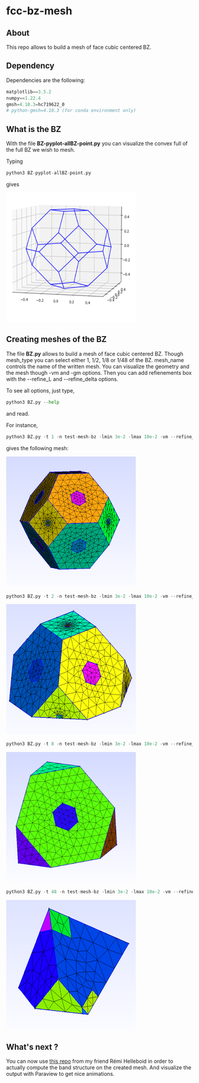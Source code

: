 # fcc-bz-mesh


## About

This repo allows to build a mesh of face cubic centered BZ.


## Dependency
Dependencies are the following:
```python
matplotlib==3.5.2
numpy==1.22.4
gmsh=4.10.3=hc719622_0
# python-gmsh=4.10.3 (for conda environment only)
```


## What is the BZ

With the file __BZ-pyplot-allBZ-point.py__ you can visualize the convex full of the full BZ we wish to mesh.

Typing
```python
python3 BZ-pyplot-allBZ-point.py
```
gives

<img src="rsc/convexhull.png" width="350" height="350">


## Creating meshes of the BZ

The file __BZ.py__ allows to build a mesh of face cubic centered BZ. Though mesh_type you can
select either 1, 1/2, 1/8 or 1/48 of the BZ. mesh_name controls the name of
the written mesh. You can visualize the geometry and the mesh though -vm
and -gm options. Then you can add refienements box with the --refine_L and
--refine_delta options.

To see all options, just type,
```python
python3 BZ.py --help
```
and read.


For instance,
```python
python3 BZ.py -t 1 -n test-mesh-bz -lmin 3e-2 -lmax 10e-2 -vm --refine_delta 0.1 0.125 0.1 --refine_L 0.1 0.125 0.3
```
gives the following mesh:

<img src="rsc/refineLdelta_ex.png" width="350" height="350">

```python
python3 BZ.py -t 2 -n test-mesh-bz -lmin 3e-2 -lmax 10e-2 -vm --refine_delta 0.1 0.125 0.1 --refine_L 0.1 0.125 0.3
```

<img src="rsc/2_refineLdelta_ex.png" width="350" height="350">



```python
python3 BZ.py -t 8 -n test-mesh-bz -lmin 3e-2 -lmax 10e-2 -vm --refine_L 0.1 0.125 0.3
```

<img src="rsc/8_refineLdelta_ex.png" width="350" height="350">


```python
python3 BZ.py -t 48 -n test-mesh-bz -lmin 3e-2 -lmax 10e-2 -vm --refine_delta 0.1 0.125 0.1 --refine_L 0.1 0.125 0.3
```

<img src="rsc/48_refineLdelta_ex.png" width="350" height="350">




## What's next ?

You can now use [this repo](https://github.com/RemiHelleboid/EmpiricalPseudopotential) from my friend Rémi Helleboid in order to actually compute the band structure on  the created mesh. And visualize the output with Paraview to get nice animations.


